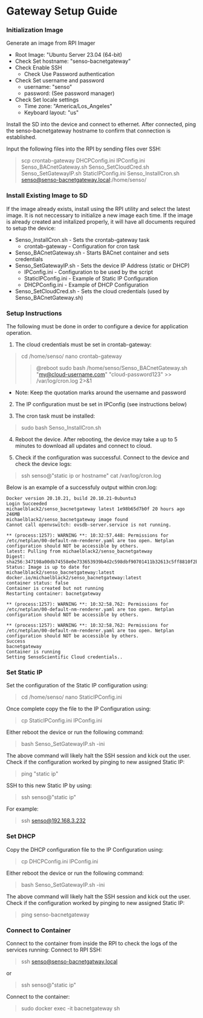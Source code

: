 # Gateway Setup Guide

### Initialization Image
Generate an image from RPI Imager
- Root Image: "Ubuntu Server 23.04 (64-bit)
- Check Set hostname: "senso-bacnetgateway"
- Check Enable SSH
    - Check Use Password authentication
- Check Set username and password
    - username: "senso"
    - password: (See password manager)
- Check Set locale settings
    - Time zone: "America/Los_Angeles"
    - Keyboard layout: "us"

Install the SD into the device and connect to ethernet. After connected, ping the senso-bacnetgateway hostname to confirm that connection is established.

Input the following files into the RPI by sending files over SSH:
> scp crontab-gateway DHCPConfig.ini IPConfig.ini Senso_BACnetGateway.sh Senso_SetCloudCred.sh Senso_SetGatewayIP.sh StaticIPConfig.ini Senso_InstallCron.sh senso@senso-bacnetgateway.local:/home/senso/

### Install Existing Image to SD
If the image already exists, install using the RPI utility and select the latest image. It is not neccessary to initialize a new image each time. If the image is already created and initalized properly, it will have all documents required to setup the device:
- Senso_InstallCron.sh - Sets the crontab-gateway task
    - crontab-gateway - Configuration for cron task
- Senso_BACnetGateway.sh - Starts BACnet container and sets credentials
- Senso_SetGatewayIP.sh - Sets the device IP Address (static or DHCP)
    - IPConfig.ini - Configuration to be used by the script
    - StaticIPConfig.ini - Example of Static IP Configuration
    - DHCPConfig.ini - Example of DHCP Configuration
- Senso_SetCloudCred.sh - Sets the cloud credentials (used by Senso_BACnetGateway.sh)

### Setup Instructions
The following must be done in order to configure a device for application operation.

1. The cloud credentials must be set in crontab-gateway:
> cd /home/senso/
> nano crontab-gateway
>> @reboot sudo bash /home/senso/Senso_BACnetGateway.sh "my@cloud-username.com" "cloud-password123" >> /var/log/cron.log 2>&1
* Note: Keep the quotation marks around the username and password

2. The IP configuration must be set in IPConfig (see instructions below)

3. The cron task must be installed:
> sudo bash Senso_InstallCron.sh

4. Reboot the device. After rebooting, the device may take a up to 5 minutes to download all updates and connect to cloud.

5. Check if the configuration was successful. Connect to the device and check the device logs:
> ssh senso@"static ip or hostname"
> cat /var/log/cron.log

Below is an example of a successfuly output within cron.log:

    Docker version 20.10.21, build 20.10.21-0ubuntu3
    Login Succeeded
    michaelblack2/senso_bacnetgateway latest 1e98b65d7b0f 20 hours ago 246MB
    michaelblack2/senso_bacnetgateway image found
    Cannot call openvswitch: ovsdb-server.service is not running.

    ** (process:1257): WARNING **: 10:32:57.448: Permissions for /etc/netplan/00-default-nm-renderer.yaml are too open. Netplan configuration should NOT be accessible by others.
    latest: Pulling from michaelblack2/senso_bacnetgateway
    Digest: sha256:347198a00db74558e0e733653939b4d2c598dbf90701411b32613c5ff8810f2b
    Status: Image is up to date for michaelblack2/senso_bacnetgateway:latest
    docker.io/michaelblack2/senso_bacnetgateway:latest
    container status: false
    Container is created but not running
    Restarting container: bacnetgateway

    ** (process:1257): WARNING **: 10:32:58.762: Permissions for /etc/netplan/00-default-nm-renderer.yaml are too open. Netplan configuration should NOT be accessible by others.

    ** (process:1257): WARNING **: 10:32:58.762: Permissions for /etc/netplan/00-default-nm-renderer.yaml are too open. Netplan configuration should NOT be accessible by others.
    Success
    bacnetgateway
    Container is running
    Setting SensoScientific Cloud credentials..

### Set Static IP
Set the configuration of the Static IP configuration using:
> cd /home/senso/
> nano StaticIPConfig.ini

Once complete copy the file to the IP Configuration using:
> cp StaticIPConfig.ini IPConfig.ini

Either reboot the device or run the following command:
> bash Senso_SetGatewayIP.sh -ini

The above command will likely halt the SSH session and kick out the user. Check if the configuration worked by pinging to new assigned Static IP:
> ping "static ip"

SSH to this new Static IP by using:
> ssh senso@"static ip"

For example:
> ssh senso@192.168.3.232

### Set DHCP
Copy the DHCP configuration file to the IP Configuration using:
> cp DHCPConfig.ini IPConfig.ini

Either reboot the device or run the following command:
> bash Senso_SetGatewayIP.sh -ini

The above command will likely halt the SSH session and kick out the user. Check if the configuration worked by pinging to new assigned Static IP:
> ping senso-bacnetgateway

### Connect to Container
Connect to the container from inside the RPI to check the logs of the services running:
Connect to RPI SSH:
> ssh senso@senso-bacnetgatway.local

or
> ssh senso@"static ip"

Connect to the container:
> sudo docker exec -it bacnetgateway sh